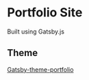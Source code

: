 # Portfolio Site

Built using Gatsby.js

## Theme

[Gatsby-theme-portfolio](https://github.com/smakosh/gatsby-theme-portfolio)

